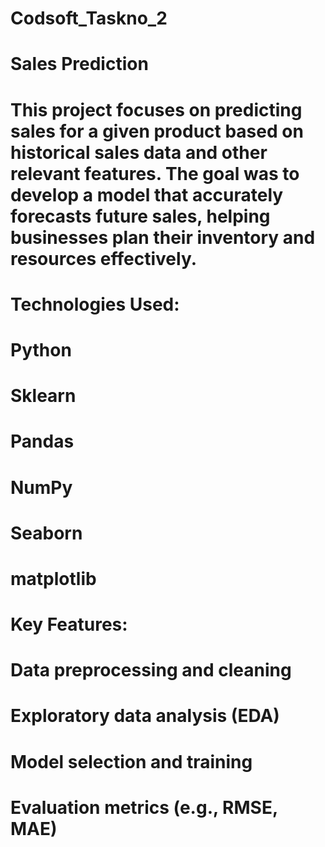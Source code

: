 # Codsoft_Taskno_2
# Sales Prediction
# This project focuses on predicting sales for a given product based on historical sales data and other relevant features. The goal was to develop a model that accurately forecasts future sales, helping businesses plan their inventory and resources effectively.
# Technologies Used:
# Python
# Sklearn
# Pandas
# NumPy
# Seaborn
# matplotlib
# Key Features:
# Data preprocessing and cleaning
# Exploratory data analysis (EDA)
# Model selection and training
# Evaluation metrics (e.g., RMSE, MAE)
